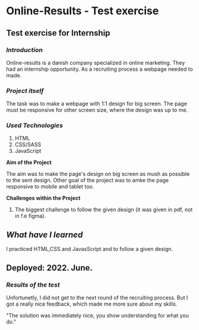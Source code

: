 # Online-Results - Test exercise
## Test exercise for Internship

### **_Introduction_**
Online-results is a danish company specialized in online marketing. They had an internship opportunity. As a recruiting process a webpage needed to made. 
### **_Project itself_** 
 The task was to make a webpage with 1:1 design for big screen. The page must be responsive for other screen size, where the design was up to me. 

 ### **_Used Technologies_**
 1. HTML
 2. CSS/SASS
 3. JavaScript

**Aim of the Project**

The aim was to make the page's design on big screen as mush as possible to the sent design. Other goal of the project was to amke the page responsive to mobile and tablet too.

**Challenges within the Project**

1. The biggest challenge to follow the given design (it was given in pdf, not in f.e figma).
## **_What have I learned_**
I practiced HTML,CSS and JavasScript and to follow a given design.

## Deployed: 2022. June.

### **_Results of the test_**
Unfortunetly, I did not get to the next round of the recruiting process. But I got a really nice feedback, which made me more sure about my skills.

"The solution was immediately nice, you show understanding for what you do."

